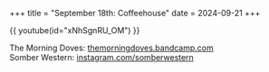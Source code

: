 +++
title = "September 18th: Coffeehouse"
date = 2024-09-21
+++

{{ youtube(id="xNhSgnRU_OM") }}

<!-- more -->

The Morning Doves: [themorningdoves.bandcamp.com](https://themorningdoves.bandcamp.com)<br>
Somber Western: [instagram.com/somberwestern](https://instagram.com/somberwestern)
